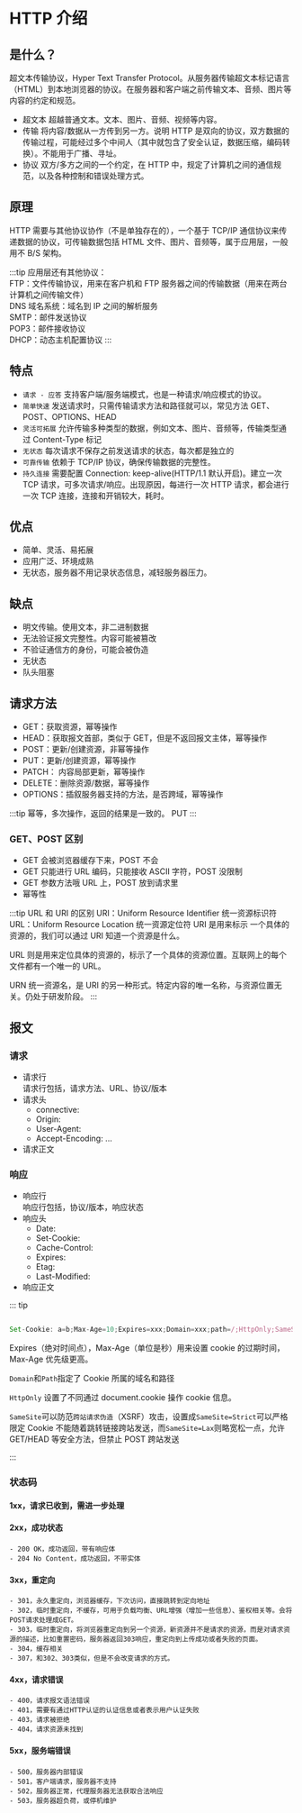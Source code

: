 # HTTP 介绍

## 是什么？

超文本传输协议，Hyper Text Transfer Protocol。从服务器传输超文本标记语言（HTML）到本地浏览器的协议。在服务器和客户端之前传输文本、音频、图片等内容的约定和规范。

- 超文本 超越普通文本。文本、图片、音频、视频等内容。
- 传输 将内容/数据从一方传到另一方。说明 HTTP 是双向的协议，双方数据的传输过程，可能经过多个中间人（其中就包含了安全认证，数据压缩，编码转换）。不能用于广播、寻址。
- 协议 双方/多方之间的一个约定，在 HTTP 中，规定了计算机之间的通信规范，以及各种控制和错误处理方式。

## 原理

HTTP 需要与其他协议协作（不是单独存在的），一个基于 TCP/IP 通信协议来传递数据的协议，可传输数据包括 HTML 文件、图片、音频等，属于应用层，一般用不 B/S 架构。

:::tip
应用层还有其他协议：  
FTP：文件传输协议，用来在客户机和 FTP 服务器之间的传输数据（用来在两台计算机之间传输文件）  
DNS 域名系统：域名到 IP 之间的解析服务  
SMTP：邮件发送协议  
POP3：邮件接收协议  
DHCP：动态主机配置协议
:::

## 特点

- `请求 - 应答` 支持客户端/服务端模式，也是一种请求/响应模式的协议。
- `简单快速` 发送请求时，只需传输请求方法和路径就可以，常见方法 GET、POST、OPTIONS、HEAD
- `灵活可拓展` 允许传输多种类型的数据，例如文本、图片、音频等，传输类型通过 Content-Type 标记
- `无状态` 每次请求不保存之前发送请求的状态，每次都是独立的
- `可靠传输` 依赖于 TCP/IP 协议，确保传输数据的完整性。
- `持久连接` 需要配置 Connection: keep-alive(HTTP/1.1 默认开启)。建立一次 TCP 请求，可多次请求/响应。出现原因，每进行一次 HTTP 请求，都会进行一次 TCP 连接，连接和开销较大，耗时。

## 优点

- 简单、灵活、易拓展
- 应用广泛、环境成熟
- 无状态，服务器不用记录状态信息，减轻服务器压力。

## 缺点

- 明文传输。使用文本，非二进制数据
- 无法验证报文完整性。内容可能被篡改
- 不验证通信方的身份，可能会被伪造
- 无状态
- 队头阻塞

## 请求方法

- GET：获取资源，幂等操作
- HEAD：获取报文首部，类似于 GET，但是不返回报文主体，幂等操作
- POST：更新/创建资源，非幂等操作
- PUT：更新/创建资源，幂等操作
- PATCH： 内容局部更新，幂等操作
- DELETE：删除资源/数据，幂等操作
- OPTIONS：插叙服务器支持的方法，是否跨域，幂等操作

:::tip
幂等，多次操作，返回的结果是一致的。
PUT
:::

### GET、POST 区别

- GET 会被浏览器缓存下来，POST 不会
- GET 只能进行 URL 编码，只能接收 ASCII 字符，POST 没限制
- GET 参数方法哦 URL 上，POST 放到请求里
- 幂等性

:::tip
URL 和 URI 的区别
URI：Uniform Resource Identifier 统一资源标识符  
URL：Uniform Resource Location 统一资源定位符
URI 是用来标示 一个具体的资源的，我们可以通过 URI 知道一个资源是什么。

URL 则是用来定位具体的资源的，标示了一个具体的资源位置。互联网上的每个文件都有一个唯一的 URL。

URN 统一资源名，是 URI 的另一种形式。特定内容的唯一名称，与资源位置无关。仍处于研发阶段。
:::

## 报文

### 请求

- 请求行  
  请求行包括，请求方法、URL、协议/版本
- 请求头
  - connective:
  - Origin:
  - User-Agent:
  - Accept-Encoding:
    ...
- 请求正文

### 响应

- 响应行  
   响应行包括，协议/版本，响应状态
- 响应头
  - Date:
  - Set-Cookie:
  - Cache-Control:
  - Expires:
  - Etag:
  - Last-Modified:
- 响应正文

::: tip

```js

Set-Cookie: a=b;Max-Age=10;Expires=xxx;Domain=xxx;path=/;HttpOnly;SameSite=Strict
```

Expires（绝对时间点），Max-Age（单位是秒）用来设置 cookie 的过期时间，Max-Age 优先级更高。

`Domain`和`Path`指定了 Cookie 所属的域名和路径

`HttpOnly` 设置了不同通过 document.cookie 操作 cookie 信息。

`SameSite`可以防范`跨站请求伪造`（XSRF）攻击，设置成`SameSite=Strict`可以严格限定 Cookie 不能随着跳转链接跨站发送，而`SameSite=Lax`则略宽松一点，允许 GET/HEAD 等安全方法，但禁止 POST 跨站发送

:::

### 状态码

#### 1xx，请求已收到，需进一步处理

#### 2xx，成功状态

    - 200 OK，成功返回，带有响应体
    - 204 No Content，成功返回，不带实体

#### 3xx，重定向

    - 301，永久重定向，浏览器缓存，下次访问，直接跳转到定向地址
    - 302，临时重定向，不缓存，可用于负载均衡、URL增强（增加一些信息）、鉴权相关等。会将POST请求处理成GET。
    - 303，临时重定向，将浏览器重定向到另一个资源，新资源并不是请求的资源，而是对请求资源的描述，比如重置密码，服务器返回303响应，重定向到上传成功或者失败的页面。
    - 304，缓存相关
    - 307，和302、303类似，但是不会改变请求的方式。

#### 4xx，请求错误

    - 400，请求报文语法错误
    - 401，需要有通过HTTP认证的认证信息或者表示用户认证失败
    - 403，请求被拒绝
    - 404，请求资源未找到

#### 5xx，服务端错误

    - 500，服务器内部错误
    - 501，客户端请求，服务器不支持
    - 502，服务器正常，代理服务器无法获取合法响应
    - 503，服务器超负荷，或停机维护
